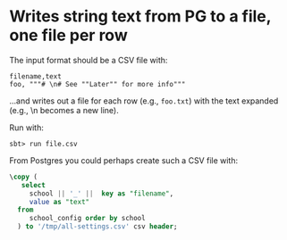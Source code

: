 # Writes string text from PG to a file, one file per row

The input format should be a CSV file with:

```
filename,text
foo, """# \n# See ""Later"" for more info"""
```

...and writes out a file for each row (e.g., `foo.txt`) with the text expanded (e.g., \n becomes a new line).

Run with:

```
sbt> run file.csv
```

From Postgres you could perhaps create such a CSV file with:

```sql
\copy (
   select
     school || '_' ||  key as "filename", 
     value as "text"
  from 
     school_config order by school
  ) to '/tmp/all-settings.csv' csv header;
```





